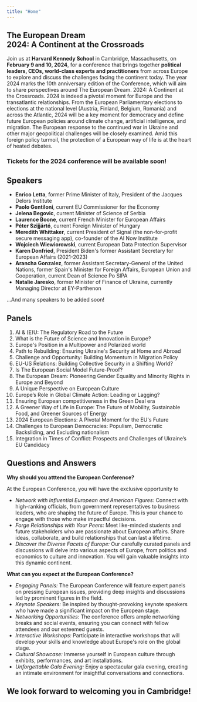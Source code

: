 ```yaml
---
title: "Home"
---
```


## <span class='frontline-europe'>The European Dream</span><br>2024: A Continent at the Crossroads

Join us at **Harvard Kennedy School** in Cambridge, Massachusetts, on **February 9 and 10, 2024**, for a conference that brings together **political leaders, CEOs, world-class experts and practitioners** from across Europe to explore and discuss the challenges facing the continent today. The year 2024 marks the 10th anniversary edition of the Conference, which will aim to share perspectives around The European Dream. 2024: A Continent at the Crossroads. 2024 is indeed a pivotal moment for Europe and the transatlantic relationships. From the European Parliamentary elections to elections at the national level (Austria, Finland, Belgium, Romania) and across the Atlantic, 2024 will be a key moment for democracy and define future European policies around climate change, artificial intelligence, and migration. The European response to the continued war in Ukraine and other major geopolitical challenges will be closely examined. Amid this foreign policy turmoil, the protection of a European way of life is at the heart of heated debates.

<h3>Tickets for the 2024 conference will be available soon!</h3>

## Speakers

<ul>
<li><b>Enrico Letta</b>, former Prime Minister of Italy, President of the Jacques Delors Institute</li>
<li><b>Paolo Gentiloni</b>, current EU Commissioner for the Economy</li>
<li><b>Jelena Begovic</b>, current Minister of Science of Serbia</li>
<li><b>Laurence Boone</b>, current French Minister for European Affairs</li>
<li><b>Péter Szijjártó</b>, current Foreign Minister of Hungary</li>
<li><b>Meredith Whittaker</b>, current President of Signal (the non-for-profit secure messaging app), co-founder of the AI Now Institute</li>
<li><b>Wojciech Wiewiorowski</b>, current European Data Protection Supervisor</li>
<li><b>Karen Donfried</b>, President Biden's former Assistant Secretary for European Affairs (2021-2023)</li>
<li><b>Arancha Gonzalez</b>, former Assistant Secretary-General of the United Nations, former Spain's Minister for Foreign Affairs, European Union and Cooperation, current Dean of Science Po SIPA</li>
<li><b>Natalie Jaresko</b>, former Minister of Finance of Ukraine, currently Managing Director at EY-Parthenon</li>
</ul>

...And many speakers to be added soon!

## Panels
<ol>
<li>AI & (E)U: The Regulatory Road to the Future</li>
<li>What is the Future of Science and Innovation in Europe?</li>
<li>Europe's Position in a Multipower and Polarized world</li>
<li>Path to Rebuilding: Ensuring Ukraine's Security at Home and Abroad</li>
<li>Challenge and Opportunity: Building Momentum in Migration Policy</li>
<li>EU-US Relations: Building Collective Security in a Shifting World?</li>
<li>Is The European Social Model Future-Proof?</li>
<li>The European Dream: Pioneering Gender Equality and Minority Rights in Europe and Beyond</li>
<li>A Unique Perspective on European Culture</li>
<li>Europe’s Role in Global Climate Action: Leading or Lagging?</li>
<li>Ensuring European competitiveness in the Green Deal era</li>
<li>A Greener Way of Life in Europe: The Future of Mobility, Sustainable Food, and Greener Sources of Energy</li>
<li>2024 European Elections: A Pivotal Moment for the EU's Future</li>
<li>Challenges to European Democracies: Populism, Democratic Backsliding, and Excluding nationalism</li>
<li>Integration in Times of Conflict: Prospects and Challenges of Ukraine’s EU Candidacy</li>
</ol>

## Questions and Answers
<b>Why should you atttend the European Conference?</b>

At the European Conference, you will have the exclusive opportunity to
<ul>
<li><i>Network with Influential European and American Figures:</i> Connect with high-ranking officials, from government representatives to business leaders, who are shaping the future of Europe. This is your chance to engage with those who make impactful decisions.</li>
<li><i>Forge Relationships with Your Peers:</i> Meet like-minded students and future stakeholders who are passionate about European affairs. Share ideas, collaborate, and build relationships that can last a lifetime.</li>
<li><i>Discover the Diverse Facets of Europe:</i> Our carefully curated panels and discussions will delve into various aspects of Europe, from politics and economics to culture and innovation. You will gain valuable insights into this dynamic continent.</li>
</ul>

<b>What can you expect at the European Conference?</b>
<ul>
<li><i>Engaging Panels:</i> The European Conference will feature expert panels on pressing European issues, providing deep insights and discussions led by prominent figures in the field.</li>
<li><i>Keynote Speakers:</i> Be inspired by thought-provoking keynote speakers who have made a significant impact on the European stage.</li>
<li><i>Networking Opportunities:</i> The conference offers ample networking breaks and social events, ensuring you can connect with fellow attendees and our esteemed guests.</li>
<li><i>Interactive Workshops:</i> Participate in interactive workshops that will develop your skills and knowledge about Europe's role on the global stage.</li>
<li><i>Cultural Showcase:</i> Immerse yourself in European culture through exhibits, performances, and art installations.</li>
<li><i>Unforgettable Gala Evening:</i> Enjoy a spectacular gala evening, creating an intimate environment for insightful conversations and connections.</li>
</ul>

## We look forward to welcoming you in Cambridge!
